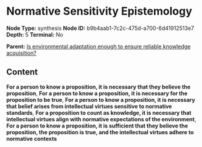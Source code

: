 # Normative Sensitivity Epistemology

**Node Type:** synthesis
**Node ID:** b9b4aab1-7c2c-475d-a700-6d41912513e7
**Depth:** 5
**Terminal:** No

**Parent:** [Is environmental adaptation enough to ensure reliable knowledge acquisition?](is-environmental-adaptation-enough-to-ensure-reliable-knowledge-acquisition-antithesis-be4d1e4d-246e-4d16-a0aa-197591a75da7.md)

## Content

**For a person to know a proposition, it is necessary that they believe the proposition**, **For a person to know a proposition, it is necessary for the proposition to be true**, **For a person to know a proposition, it is necessary that belief arises from intellectual virtues sensitive to normative standards**, **For a proposition to count as knowledge, it is necessary that intellectual virtues align with normative expectations of the environment**, **For a person to know a proposition, it is sufficient that they believe the proposition, the proposition is true, and the intellectual virtues adhere to normative contexts**
